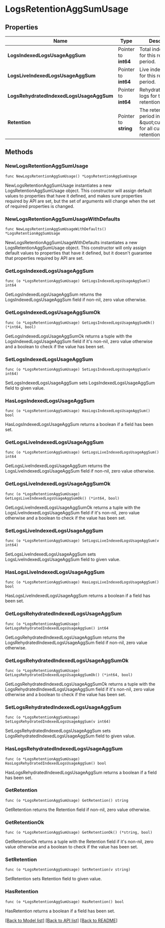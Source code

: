 # LogsRetentionAggSumUsage

## Properties

Name | Type | Description | Notes
---- | ---- | ----------- | ------
**LogsIndexedLogsUsageAggSum** | Pointer to **int64** | Total indexed logs for this retention period. | [optional] 
**LogsLiveIndexedLogsUsageAggSum** | Pointer to **int64** | Live indexed logs for this retention period. | [optional] 
**LogsRehydratedIndexedLogsUsageAggSum** | Pointer to **int64** | Rehydrated indexed logs for this retention period. | [optional] 
**Retention** | Pointer to **string** | The retention period in days or \&quot;custom\&quot; for all custom retention periods. | [optional] 

## Methods

### NewLogsRetentionAggSumUsage

`func NewLogsRetentionAggSumUsage() *LogsRetentionAggSumUsage`

NewLogsRetentionAggSumUsage instantiates a new LogsRetentionAggSumUsage object.
This constructor will assign default values to properties that have it defined,
and makes sure properties required by API are set, but the set of arguments
will change when the set of required properties is changed.

### NewLogsRetentionAggSumUsageWithDefaults

`func NewLogsRetentionAggSumUsageWithDefaults() *LogsRetentionAggSumUsage`

NewLogsRetentionAggSumUsageWithDefaults instantiates a new LogsRetentionAggSumUsage object.
This constructor will only assign default values to properties that have it defined,
but it doesn't guarantee that properties required by API are set.

### GetLogsIndexedLogsUsageAggSum

`func (o *LogsRetentionAggSumUsage) GetLogsIndexedLogsUsageAggSum() int64`

GetLogsIndexedLogsUsageAggSum returns the LogsIndexedLogsUsageAggSum field if non-nil, zero value otherwise.

### GetLogsIndexedLogsUsageAggSumOk

`func (o *LogsRetentionAggSumUsage) GetLogsIndexedLogsUsageAggSumOk() (*int64, bool)`

GetLogsIndexedLogsUsageAggSumOk returns a tuple with the LogsIndexedLogsUsageAggSum field if it's non-nil, zero value otherwise
and a boolean to check if the value has been set.

### SetLogsIndexedLogsUsageAggSum

`func (o *LogsRetentionAggSumUsage) SetLogsIndexedLogsUsageAggSum(v int64)`

SetLogsIndexedLogsUsageAggSum sets LogsIndexedLogsUsageAggSum field to given value.

### HasLogsIndexedLogsUsageAggSum

`func (o *LogsRetentionAggSumUsage) HasLogsIndexedLogsUsageAggSum() bool`

HasLogsIndexedLogsUsageAggSum returns a boolean if a field has been set.

### GetLogsLiveIndexedLogsUsageAggSum

`func (o *LogsRetentionAggSumUsage) GetLogsLiveIndexedLogsUsageAggSum() int64`

GetLogsLiveIndexedLogsUsageAggSum returns the LogsLiveIndexedLogsUsageAggSum field if non-nil, zero value otherwise.

### GetLogsLiveIndexedLogsUsageAggSumOk

`func (o *LogsRetentionAggSumUsage) GetLogsLiveIndexedLogsUsageAggSumOk() (*int64, bool)`

GetLogsLiveIndexedLogsUsageAggSumOk returns a tuple with the LogsLiveIndexedLogsUsageAggSum field if it's non-nil, zero value otherwise
and a boolean to check if the value has been set.

### SetLogsLiveIndexedLogsUsageAggSum

`func (o *LogsRetentionAggSumUsage) SetLogsLiveIndexedLogsUsageAggSum(v int64)`

SetLogsLiveIndexedLogsUsageAggSum sets LogsLiveIndexedLogsUsageAggSum field to given value.

### HasLogsLiveIndexedLogsUsageAggSum

`func (o *LogsRetentionAggSumUsage) HasLogsLiveIndexedLogsUsageAggSum() bool`

HasLogsLiveIndexedLogsUsageAggSum returns a boolean if a field has been set.

### GetLogsRehydratedIndexedLogsUsageAggSum

`func (o *LogsRetentionAggSumUsage) GetLogsRehydratedIndexedLogsUsageAggSum() int64`

GetLogsRehydratedIndexedLogsUsageAggSum returns the LogsRehydratedIndexedLogsUsageAggSum field if non-nil, zero value otherwise.

### GetLogsRehydratedIndexedLogsUsageAggSumOk

`func (o *LogsRetentionAggSumUsage) GetLogsRehydratedIndexedLogsUsageAggSumOk() (*int64, bool)`

GetLogsRehydratedIndexedLogsUsageAggSumOk returns a tuple with the LogsRehydratedIndexedLogsUsageAggSum field if it's non-nil, zero value otherwise
and a boolean to check if the value has been set.

### SetLogsRehydratedIndexedLogsUsageAggSum

`func (o *LogsRetentionAggSumUsage) SetLogsRehydratedIndexedLogsUsageAggSum(v int64)`

SetLogsRehydratedIndexedLogsUsageAggSum sets LogsRehydratedIndexedLogsUsageAggSum field to given value.

### HasLogsRehydratedIndexedLogsUsageAggSum

`func (o *LogsRetentionAggSumUsage) HasLogsRehydratedIndexedLogsUsageAggSum() bool`

HasLogsRehydratedIndexedLogsUsageAggSum returns a boolean if a field has been set.

### GetRetention

`func (o *LogsRetentionAggSumUsage) GetRetention() string`

GetRetention returns the Retention field if non-nil, zero value otherwise.

### GetRetentionOk

`func (o *LogsRetentionAggSumUsage) GetRetentionOk() (*string, bool)`

GetRetentionOk returns a tuple with the Retention field if it's non-nil, zero value otherwise
and a boolean to check if the value has been set.

### SetRetention

`func (o *LogsRetentionAggSumUsage) SetRetention(v string)`

SetRetention sets Retention field to given value.

### HasRetention

`func (o *LogsRetentionAggSumUsage) HasRetention() bool`

HasRetention returns a boolean if a field has been set.


[[Back to Model list]](../README.md#documentation-for-models) [[Back to API list]](../README.md#documentation-for-api-endpoints) [[Back to README]](../README.md)


